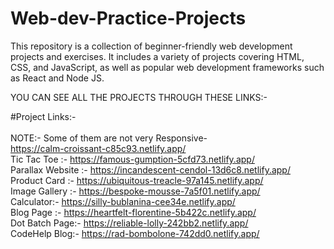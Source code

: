 # Web-dev-Practice-Projects
This repository is a collection of beginner-friendly web development projects and exercises. It includes a variety of projects covering HTML, CSS, and JavaScript, as well as popular web development frameworks such as React and Node JS.
<br>

YOU CAN SEE ALL THE PROJECTS THROUGH THESE LINKS:-

#Project Links:- <br>
<br>
NOTE:- Some of them are not very Responsive-
<br>
https://calm-croissant-c85c93.netlify.app/ <br>
Tic Tac Toe :- https://famous-gumption-5cfd73.netlify.app/   <br>
Parallax Website :- https://incandescent-cendol-13d6c8.netlify.app/    <br>
Product Card :- https://ubiquitous-treacle-97a145.netlify.app/   <br>
Image Gallery :- https://bespoke-mousse-7a5f01.netlify.app/    <br>
Calculator:- https://silly-bublanina-cee34e.netlify.app/   <br>
Blog Page :- https://heartfelt-florentine-5b422c.netlify.app/   <br>
Dot Batch Page:- https://reliable-lolly-242bb2.netlify.app/    <br> 
CodeHelp Blog:- https://rad-bombolone-742dd0.netlify.app/ <br>



